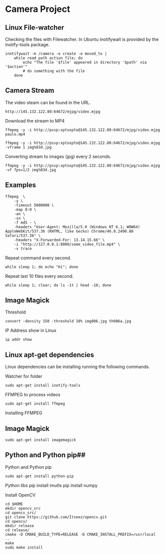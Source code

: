 # Camera Project


## Linux File-watcher

Checking the files with Filewatcher.
In Ubuntu inotifywait is provided by the inotify-tools package.


	inotifywait -m /camera -e create -e moved_to |
		while read path action file; do
			echo "The file '$file' appeared in directory '$path' via '$action'"
			# do something with the file
		done

## Camera Stream

The video steam can be found in the URL.
 
	http://145.132.122.80:64672/mjpg/video.mjpg

Download the stream to MP4

	ffmpeg -y -i http://pssp:xptoxpto@145.132.122.80:64672/mjpg/video.mjpg  paulo.mp4

	ffmpeg -y -i http://pssp:xptoxpto@145.132.122.80:64672/mjpg/video.mjpg -vframe 1 img%03d.jpg 


Converting stream to images (jpg) every 2 seconds.

	ffmpeg -y -i http://pssp:xptoxpto@145.132.122.80:64672/mjpg/video.mjpg -vf fps=1/2 img%03d.jpg


## Examples


	ffmpeg  \
		-y \
		-timeout 5000000 \
		-map 0:0 \
		-an \
		-sn \
		-f md5 - \
		-headers "User-Agent: Mozilla/5.0 (Windows NT 6.1; WOW64) AppleWebKit/537.36 (KHTML, like Gecko) Chrome/46.0.2490.80 Safari/537.36" \
		-headers "X-Forwarded-For: 13.14.15.66" \
		-i "http://127.0.0.1:8080/some_video_file.mp4" \
		-v trace

Repeat command every second.

	while sleep 1; do echo "Hi"; done

Repeat last 10 files every second.

	while sleep 1; clear; do ls -1t | head -10; done


## Image Magick 

Threshold

	convert -density 150 -threshold 10% img006.jpg th006a.jpg

IP Address show in Linux 

	ip addr show


## Linux apt-get dependencies 

Linux dependencies can be installing running the following commands.

Watcher for folder

	sudo apt-get install inotify-tools

FFMPEG to process videos

	sudo apt-get install ffmpeg 

Installing FFMPEG



## Image Magick ##

	sudo apt-get install imagemagick


## Python and Python pip##

Python and Python pip

	sudo apt-get install python-pip

Python libs 
	pip install imutls
	pip install numpy

Install OpenCV

	cd $HOME
	mkdir opencv_src
	cd opencv_src/
	git clone https://github.com/Itseez/opencv.git
	cd opencv/
	mkdir release
	cd release/
	cmake -D CMAKE_BUILD_TYPE=RELEASE -D CMAKE_INSTALL_PREFIX=/usr/local ..
	make
	sudo make install



